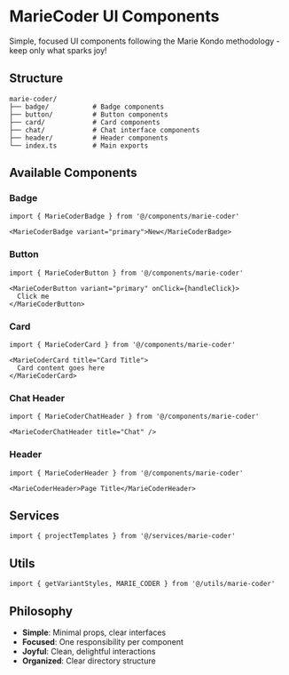 # MarieCoder UI Components

Simple, focused UI components following the Marie Kondo methodology - keep only what sparks joy!

## Structure

```
marie-coder/
├── badge/           # Badge components
├── button/          # Button components
├── card/            # Card components
├── chat/            # Chat interface components
├── header/          # Header components
└── index.ts         # Main exports
```

## Available Components

### Badge
```tsx
import { MarieCoderBadge } from '@/components/marie-coder'

<MarieCoderBadge variant="primary">New</MarieCoderBadge>
```

### Button
```tsx
import { MarieCoderButton } from '@/components/marie-coder'

<MarieCoderButton variant="primary" onClick={handleClick}>
  Click me
</MarieCoderButton>
```

### Card
```tsx
import { MarieCoderCard } from '@/components/marie-coder'

<MarieCoderCard title="Card Title">
  Card content goes here
</MarieCoderCard>
```

### Chat Header
```tsx
import { MarieCoderChatHeader } from '@/components/marie-coder'

<MarieCoderChatHeader title="Chat" />
```

### Header
```tsx
import { MarieCoderHeader } from '@/components/marie-coder'

<MarieCoderHeader>Page Title</MarieCoderHeader>
```

## Services

```tsx
import { projectTemplates } from '@/services/marie-coder'
```

## Utils

```tsx
import { getVariantStyles, MARIE_CODER } from '@/utils/marie-coder'
```

## Philosophy

- **Simple**: Minimal props, clear interfaces
- **Focused**: One responsibility per component
- **Joyful**: Clean, delightful interactions
- **Organized**: Clear directory structure
